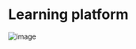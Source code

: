 # Learning platform

![image](https://github.com/user-attachments/assets/f7282e7c-9aa7-48ff-9952-77def9c523c1)
